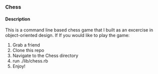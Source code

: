 ### Chess

#### Description
This is a command line based chess game that I built as an excercise in object-oriented design. If
If you would like to play the game:

1. Grab a friend
2. Clone this repo
3. Navigate to the Chess directory
4. run ./lib/chess.rb
5. Enjoy!

